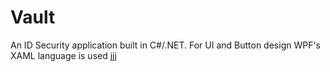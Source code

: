 # Vault

An ID Security application built in C#/.NET.
For UI and Button design WPF's XAML language is used jjj
